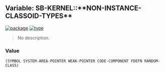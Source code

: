 ## Variable: SB-KERNEL::\*\*NON-INSTANCE-CLASSOID-TYPES\*\*
[![package](https://img.shields.io/badge/Package-SB--KERNEL-5f9ea0.svg?style=social&colorA=999999)](../) [![type](https://img.shields.io/badge/Type-Variable-5f9ea0.svg?style=social&colorA=999999)](../#variable) 

> No description.

### Value
```
(SYMBOL SYSTEM-AREA-POINTER WEAK-POINTER CODE-COMPONENT FDEFN RANDOM-CLASS)
```

